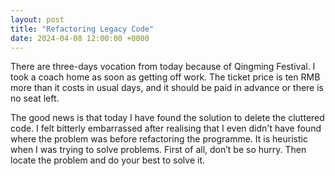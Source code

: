 ```yaml
---
layout: post
title: "Refactoring Legacy Code"
date: 2024-04-08 12:00:00 +0000
---
```


There are three-days vocation from today because of Qingming Festival. I took a coach home as soon as getting off work.  The ticket price is  ten RMB more than it costs in usual days, and it should be paid in advance or there is no seat left.

The good news is that today  I have found the solution to delete the cluttered code. I felt bitterly embarrassed after realising that I even didn't have found where the problem was before refactoring the programme. It is heuristic when I was trying to solve problems. First of all, don’t be so hurry. Then locate the problem and do your best to solve it.
